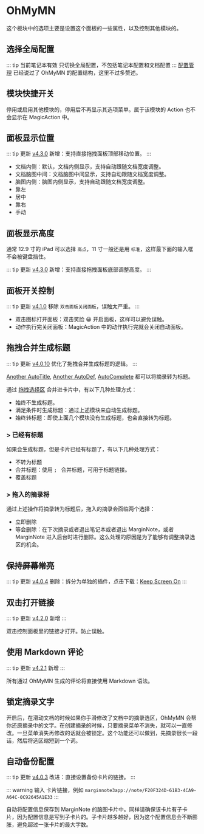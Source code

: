 # OhMyMN

这个板块中的选项主要是设置这个面板的一些属性，以及控制其他模块的。

## 选择全局配置

::: tip 当前笔记本有效
只切换全局配置，不包括笔记本配置和文档配置
:::
[配置管理](../profile.md) 已经说过了 OhMyMN 的配置结构，这里不过多赘述。

## 模块快捷开关

停用或启用其他模块的，停用后不再显示其选项菜单。属于该模块的 Action 也不会显示在 MagicAction 中。

## 面板显示位置

::: tip 更新
[v4.3.0](/update.md) 新增：支持直接拖拽面板顶部移动位置。
:::

- 文档内侧：默认，文档内侧显示，支持自动跟随文档宽度调整。
- 文档脑图中间：文档脑图中间显示，支持自动跟随文档宽度调整。
- 脑图内侧：脑图内侧显示，支持自动跟随文档宽度调整。
- 靠左
- 居中
- 靠右
- 手动

## 面板显示高度

通常 12.9 寸的 iPad 可以选择 `高点`，11 寸一般还是用 `标准`，这样最下面的输入框不会被键盘挡住。

::: tip 更新
[v4.3.0](/update.md) 新增：支持直接拖拽面板底部调整高度。
:::

## 面板开关控制

::: tip 更新
[v4.1.0](/update) 移除 `双击面板关闭面板`，误触太严重。
:::

- 双击图标打开面板：双击笑脸 😀 开启面板，这样可以避免误触。
- 动作执行完关闭面板：MagicAction 中的动作执行完就会关闭自动面板。

## 拖拽合并生成标题
::: tip 更新
[v4.0.10](/update) 优化了拖拽合并生成标题的逻辑。
:::

[Another AutoTitle](anotherautotitle.md), [Another AutoDef](anotherautodef.md), [AutoComplete](autocomplete.md) 都可以将摘录转为标题。

通过 [拖拽选择区](../concept.md#拖拽选择区进入脑图) 合并进卡片中，有以下几种处理方式：

- 始终不生成标题。
- 满足条件时生成标题：通过上述模块来自动生成标题。
- 始终转标题：即使上面几个模块没有生成标题，也会直接转为标题。

### > 已经有标题
如果会生成标题，但是卡片已经有标题了，有以下几种处理方式：

- 不转为标题
- 合并标题：使用 `; ` 合并标题，可用于标题链接。
- 覆盖标题

### > 拖入的摘录将

通过上述操作将摘录转为标题后，拖入的摘录会面临两个选择：

- 立即删除
- 等会删除：在下次摘录或者退出笔记本或者退出 MarginNote，或者 MarginNote 进入后台时进行删除。这么处理的原因是为了能够有调整摘录选区的机会。

## ~~保持屏幕常亮~~

::: tip 更新
[v4.0.4](/update.md#其他-2) 删除：拆分为单独的插件，点击下载：[Keep Screen On](https://bbs.marginnote.cn/t/topic/36469)
:::

## 双击打开链接

::: tip 更新
[v4.2.0](/update.md#v420-2022-05-06) 新增
:::

双击控制面板里的链接才打开。防止误触。
## 使用 Markdown 评论 <Badge type="warning" text="Only MNE" />

::: tip 更新
[v4.2.1](/update.md) 新增
:::

所有通过 OhMyMN 生成的评论将直接使用 Markdown 语法。

## 锁定摘录文字

开启后，在滑动文档的时候如果你手滑修改了文档中的摘录选区，OhMyMN 会帮你还原摘录中的文字。在创建摘录的时候，只要摘录菜单不消失，就可以一直修改。一旦菜单消失再修改的话就会被锁定。这个功能还可以做到，先摘录很长一段话，然后将选区缩短到一个词。

## 自动备份配置

::: tip 更新
[v4.0.3](/update.md) 改进：直接设置备份卡片的链接。
:::

::: warning 输入
卡片链接，例如 `marginnote3app://note/F20F324D-61B3-4CA9-A64C-0C92645A1E33`
:::

自动将配置信息保存到 MarginNote 的脑图卡片中。同样请确保该卡片有子卡片，因为配置信息是写到子卡片的。子卡片越多越好，因为这个配置信息会不断膨胀，避免超过一张卡片的最大字数。
